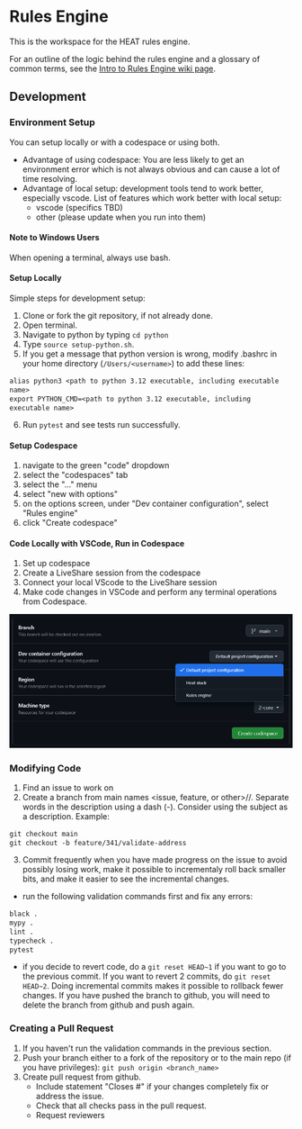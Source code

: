 # Rules Engine
This is the workspace for the HEAT rules engine. 

For an outline of the logic behind the rules engine and a glossary of common terms, see the [Intro to Rules Engine wiki page](https://github.com/codeforboston/home-energy-analysis-tool/wiki/Intro-to-Rules-Engine).

## Development

### Environment Setup
You can setup locally or with a codespace or using both. 
- Advantage of using codespace: You are less likely to get an environment error which is not always obvious and can cause a lot of time resolving.
- Advantage of local setup: development tools tend to work better, especially vscode.  List of 
features which work better with local setup:
  - vscode (specifics TBD)
  - other (please update when you run into them)

#### Note to Windows Users
When opening a terminal, always use bash.

#### Setup Locally
Simple steps for development setup:

1. Clone or fork the git repository, if not already done.
2. Open terminal.
3. Navigate to python by typing `cd python`
4. Type `source setup-python.sh`. 
5. If you get a message that python version is wrong, modify .bashrc in your home directory (`/Users/<username>`) to add these lines:
```
alias python3 <path to python 3.12 executable, including executable name>
export PYTHON_CMD=<path to python 3.12 executable, including executable name>
```
6. Run `pytest` and see tests run successfully.

#### Setup Codespace
1. navigate to the green "code" dropdown
2. select the "codespaces" tab
3. select the "..." menu
4. select "new with options"
5. on the options screen, under "Dev container configuration", select "Rules engine"
6. click "Create codespace"

#### Code Locally with VSCode, Run in Codespace
1. Set up codespace
2. Create a LiveShare session from the codespace
3. Connect your local VScode to the LiveShare session
4. Make code changes in VSCode and perform any terminal operations from Codespace.

![codespaces screenshot](docs/codespaces.png)

### Modifying Code
1. Find an issue to work on
2. Create a branch from main names <issue, feature, or other>/<issue number>/<description>.  Separate words in the description using a dash (-).  Consider using the subject as a description.  Example:
```
git checkout main
git checkout -b feature/341/validate-address
```
3. Commit frequently when you have made progress on the issue to avoid possibly losing work, make it possible to incrementaly roll back smaller bits, and make it easier to see the incremental changes.  
- run the following validation commands first and fix any errors:
```
black .
mypy .
lint .
typecheck .
pytest
```
- if you decide to revert code, do a `git reset HEAD~1` if you want to go to the previous commit.  If you want to revert 2 commits, do `git reset HEAD~2`.  Doing incremental commits makes it possible to rollback fewer changes.  If you have pushed the branch to github, you will need to delete the branch from github and push again.

### Creating a Pull Request
1. If you haven't run the validation commands in the previous section.
2. Push your branch either to a fork of the repository or to the main repo (if you have privileges): `git push origin <branch_name>`
3. Create pull request from github.  
   - Include statement "Closes #<issue number>" if your changes completely fix or address the issue.
   - Check that all checks pass in the pull request.
   - Request reviewers

